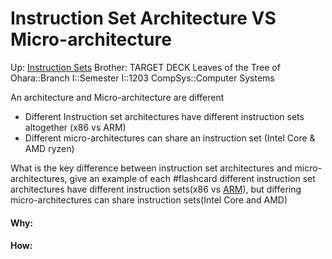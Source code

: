 # Instruction Set Architecture VS Micro-architecture

Up: [Instruction Sets](instruction_sets)
Brother:
TARGET DECK
Leaves of the Tree of Ohara::Branch I::Semester I::1203 CompSys::Computer Systems

An architecture and Micro-architecture are different
- Different Instruction set architectures have different instruction sets altogether (x86 vs ARM)
- Different micro-architectures can share an instruction set (Intel Core & AMD ryzen)


What is the key difference between instruction set architectures and micro-architectures, give an example of each #flashcard 
different instruction set architectures have different instruction sets(x86 vs [ARM](arm)), but differing micro-architectures can share instruction sets(Intel Core and AMD)
<!--ID: 1700680671868-->




































#### Why:
#### How:









